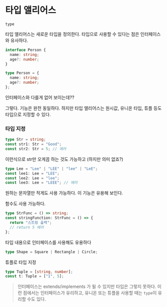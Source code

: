 # 타입 앨리어스

`type`

타입 앨리어스는 새로운 타입을 정의한다.
타입으로 사용할 수 있다는 점은 인터페이스와 유사하다.

```ts
interface Person {
  name: string;
  age?: number;
}
```

```ts
type Person = {
  name: string;
  age?: number;
};
```

인터페이스와 다를게 없어 보이는데??

그렇다. 기능은 완전 동일하다.
하지만 타입 앨리어스는 원시값, 유니온 타입, 튜플 등도 타입으로 지정할 수 있다.

### 타입 지정

```ts
type Str = string;
const str1: Str = "Good";
const str2: Str = 5; // 에러
```

이런식으로 str만 오게끔 하는 것도 가능하고 (하지만 의미 없죠?)

```ts
type Lee = "Lee" | "LEE" | "lee" | "LeE";
const lee1: Lee = "LEE";
const lee2: Lee = "lee";
const lee3: Lee = "LEEE"; // 에러
```

원하는 문자열만 적게도 사용 가능하다. 이 기능은 유용해 보인다.

함수도 사용 가능하다.

```ts
type StrFunc = () => string;
const stringFunction: StrFunc = () => {
  return "스트링 출력";
  // return 5 에러
};
```

타입 내용으로 인터페이스를 사용해도 유용하다

```ts
type Shape = Square | Rectangle | Circle;
```

튜플로 타입 지정

```ts
type Tuple = [string, number];
const t: Tuple = ["1", 5];
```

> 인터페이스는 extends/implements 가 될 수 있지만 타입은 그렇지 못하다.
이런 점에서는 인터페이스가 유리하고, 유니온 또는 튜플을 사용할 때는 `type`이 유리할 수도 있다.